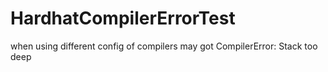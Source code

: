 # HardhatCompilerErrorTest
when using different config of compilers may got CompilerError: Stack too deep 
